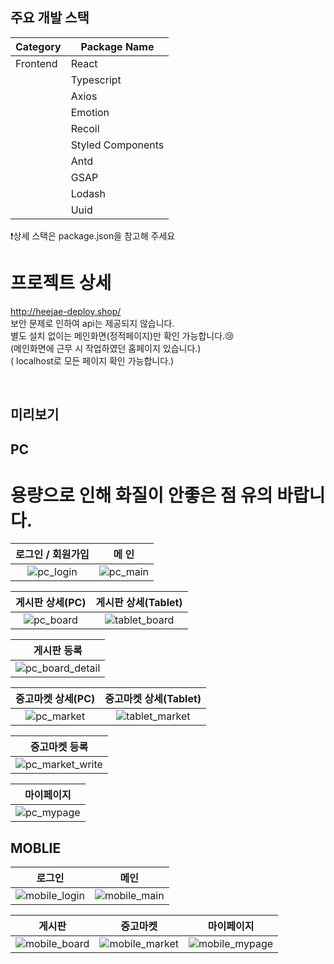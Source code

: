 
## 주요 개발 스택
| Category | Package Name      |
| -------- | ----------------- |
| Frontend | React             |
|          | Typescript        |
|          | Axios             |
|          | Emotion           |
|          | Recoil            |
|          | Styled Components |
|          | Antd              |
|          | GSAP              |
|          | Lodash            |
|          | Uuid              |

❗️상세 스택은 package.json을 참고해 주세요

# 프로젝트 상세

http://heejae-deploy.shop/<br/>
보안 문제로 인하여 api는 제공되지 않습니다. <br/>
별도 설치 없이는 메인화면(정적페이지)만 확인 가능합니다.😢<br/>
(메인화면에 근무 시 작업하였던 홈페이지 있습니다.)<br/>
( localhost로 모든 페이지 확인 가능합니다.)

</details>
<br/>

## 미리보기

## PC
# 용량으로 인해 화질이 안좋은 점 유의 바랍니다.

|                                        로그인 / 회원가입                                                  |                                           메 인                                             |
| :--------------------------------------------------------: | :--------------------------------------------------------: |
| ![pc_login](https://github.com/IMHEEJAE/my-project/assets/124327891/997d8ec2-7bea-475a-8807-34ef54156487) | ![pc_main](https://github.com/IMHEEJAE/my-project/assets/124327891/44686cc7-c0ec-4d8a-b04c-40cc507383d1) |





|                                 게시판 상세(PC)                                   |                       게시판 상세(Tablet)                                           |
| :--------------------------------------------------------: | :--------------------------------------------------------: |
| ![pc_board](https://github.com/IMHEEJAE/my-project/assets/124327891/24b512df-56a9-4c8f-8362-ad5c47b3dab6) | ![tablet_board](https://github.com/IMHEEJAE/my-project/assets/124327891/a3456959-cb0e-422f-8ae3-c2de23006b67) |

|                                           게시판 등록                                            |
| :-----------------------------------------------------------------------------------------------------------------------------: |
| ![pc_board_detail](https://github.com/IMHEEJAE/my-project/assets/124327891/2ce5f176-71b3-4c5c-bbe2-7d053cffc414) |

|                                 중고마켓 상세(PC)                                   |                       중고마켓 상세(Tablet)                                           |
| :--------------------------------------------------------: | :--------------------------------------------------------: |
| ![pc_market](https://github.com/IMHEEJAE/my-project/assets/124327891/80d114a3-fb25-456e-b764-ccce25a8ea21) | ![tablet_market](https://github.com/IMHEEJAE/my-project/assets/124327891/e59ac669-9133-4dfb-a592-9e3a0f2c871e) |

|                                           중고마켓 등록                                            |
| :-----------------------------------------------------------------------------------------------------------------------------: |
| ![pc_market_write](https://github.com/IMHEEJAE/my-project/assets/124327891/5626b8e5-7553-4a68-9839-df43a7639b99) |

|                                           마이페이지                                            |
| :-----------------------------------------------------------------------------------------------------------------------------: |
| ![pc_mypage](https://github.com/IMHEEJAE/my-project/assets/124327891/574a3e85-97c2-4fce-acee-1e212fc759a3) |











## MOBLIE

|                                                           로그인                                                            |                                                       메인                                                        |
| :-----------------------------------------------------------------------------------------------------------------------: | :-----------------------------------------------------------------------------------------------------------------------: |
| ![mobile_login](https://github.com/IMHEEJAE/my-project/assets/124327891/ebb84dd1-3479-4ad2-91e5-c0be44342abe) | ![mobile_main](https://github.com/IMHEEJAE/my-project/assets/124327891/35a71b9a-cc8d-444c-ad4d-b6bbdcdc9238) |

|                                                           게시판                                                            |                                                     중고마켓                                                      |                                                       마이페이지                                                        |
| :-----------------------------------------------------------------------------------------------------------------------: | :-----------------------------------------------------------------------------------------------------------------------: | :-----------------------------------------------------------------------------------------------------------------------: |
| ![mobile_board](https://github.com/IMHEEJAE/my-project/assets/124327891/4268d8c2-14d1-4962-a165-32bb0e3d1dc8) | ![mobile_market](https://github.com/IMHEEJAE/my-project/assets/124327891/a32fb88b-aec9-4c16-895d-b91c5aeb8ea5) | ![mobile_mypage](https://github.com/IMHEEJAE/my-project/assets/124327891/2d5872d1-cc8a-4565-98dd-46a41081c923) |

